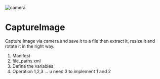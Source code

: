 ![camera](https://user-images.githubusercontent.com/33643615/202780557-7e561f99-58ca-4ab5-93e5-aae999752e5f.png)<h1>CaptureImage</h1>
Capture Image via camera and save it to a file then extract it, resize it and rotate it in the right way.

1. Manifest
2. file_paths.xml
3. Define the variables
4. Operation 1,2,3  ... u need 3 to implement 1 and 2
